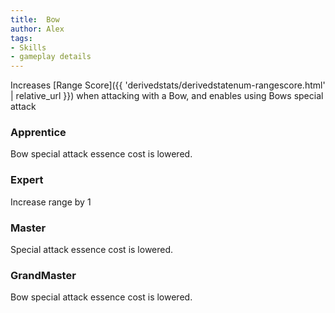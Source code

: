 ```yaml
---
title:  Bow
author: Alex
tags:
- Skills
- gameplay details
---                               
```






Increases [Range Score]({{ 'derivedstats/derivedstatenum-rangescore.html' | relative_url }}) when attacking with a Bow, and enables using Bows special attack
### Apprentice
Bow special attack essence cost is lowered.

### Expert
Increase range by 1

### Master
Special attack essence cost is lowered.

### GrandMaster
Bow special attack essence cost is lowered.



